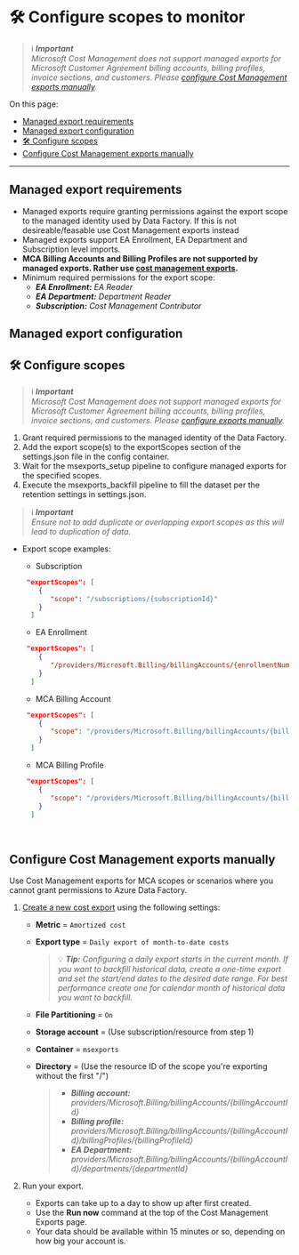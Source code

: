 # 🛠️ Configure scopes to monitor

> ℹ️ _**Important**<br>Microsoft Cost Management does not support managed exports for Microsoft Customer Agreement billing accounts, billing profiles, invoice sections, and customers. Please [configure Cost Management exports manually](#configure-cost-management-exports-manually)._

On this page:

- [Managed export requirements](#managed-export-requirements)
- [Managed export configuration](#managed-export-configuration)
- [🛠️ Configure scopes](#️-configure-scopes)
- [Configure Cost Management exports manually](#configure-cost-management-exports-manually)

---

## Managed export requirements

- Managed exports require granting permissions against the export scope to the managed identity used by Data Factory.  If this is not desireable/feasable use Cost Management exports instead
- Managed exports support EA Enrollment, EA Department and Subscription level imports.
- **MCA Billing Accounts and Billing Profiles are not supported by managed exports.  Rather use [cost management exports](./cm-exports.md).**
- Minimum required permissions for the export scope:
  - _**EA Enrollment:** EA Reader_
  - _**EA Department:** Department Reader_
  - _**Subscription:** Cost Management Contributor_
  
## Managed export configuration

## 🛠️ Configure scopes

> ℹ️ _**Important**<br>Microsoft Cost Management does not support managed exports for Microsoft Customer Agreement billing accounts, billing profiles, invoice sections, and customers. Please [configure exports manually](#-configure-exports-manually)._

1. Grant required permissions to the managed identity of the Data Factory.
2. Add the export scope(s) to the exportScopes section of the settings.json file in the config container.  
3. Wait for the msexports_setup pipeline to configure managed exports for the specified scopes.
4. Execute the msexports_backfill pipeline to fill the dataset per the retention settings in settings.json.
  
  > ℹ️ _**Important**<br>Ensure not to add duplicate or overlapping export scopes as this will lead to duplication of data._

- Export scope examples:

  - Subscription

  ````json
   "exportScopes": [
      {
         "scope": "/subscriptions/{subscriptionId}"
      }
    ]
  ````

  - EA Enrollment

  ````json
   "exportScopes": [
      {
         "/providers/Microsoft.Billing/billingAccounts/{enrollmentNumber}"
      }
    ]
  ````

  - MCA Billing Account

  ````json
   "exportScopes": [
      {
         "scope": "/providers/Microsoft.Billing/billingAccounts/{billingAccountId}"
      }
    ]
  ````

  - MCA Billing Profile

  ````json
   "exportScopes": [
      {
         "scope": "/providers/Microsoft.Billing/billingAccounts/{billingAccountId}/billingProfiles/{billingProfileId}"
      }
    ]
  ````

<br>

## Configure Cost Management exports manually

Use Cost Management exports for MCA scopes or scenarios where you cannot grant permissions to Azure Data Factory.

1. [Create a new cost export](https://learn.microsoft.com/azure/cost-management-billing/costs/tutorial-export-acm-data?tabs=azure-portal) using the following settings:
   - **Metric** = `Amortized cost`
   - **Export type** = `Daily export of month-to-date costs`
     > 💡 _**Tip:** Configuring a daily export starts in the current month. If you want to backfill historical data, create a one-time export and set the start/end dates to the desired date range.  For best performance create one for calendar month of historical data you want to backfill._
   - **File Partitioning** = `On`
   - **Storage account** = (Use subscription/resource from step 1)
   - **Container** = `msexports`
   - **Directory** = (Use the resource ID of the scope you're exporting without the first "/")

     > - _**Billing account:** providers/Microsoft.Billing/billingAccounts/{billingAccountId}_
     > - _**Billing profile:** providers/Microsoft.Billing/billingAccounts/{billingAccountId}/billingProfiles/{billingProfileId}_
     > - _**EA Department:** providers/Microsoft.Billing/billingAccounts/{billingAccountId}/departments/{departmentId}_

2. Run your export.
   - Exports can take up to a day to show up after first created.
   - Use the **Run now** command at the top of the Cost Management Exports page.
   - Your data should be available within 15 minutes or so, depending on how big your account is.